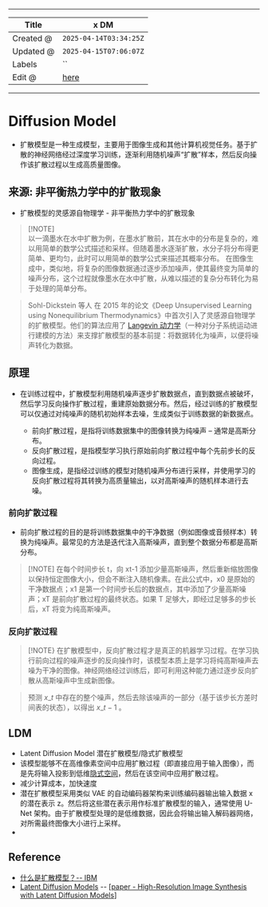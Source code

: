 -----

| Title     | x DM                                                  |
| --------- | ----------------------------------------------------- |
| Created @ | `2025-04-14T03:34:25Z`                                |
| Updated @ | `2025-04-15T07:06:07Z`                                |
| Labels    | \`\`                                                  |
| Edit @    | [here](https://github.com/junxnone/aiwiki/issues/512) |

-----

# Diffusion Model

  - 扩散模型是一种生成模型，主要用于图像生成和其他计算机视觉任务。基于扩散的神经网络经过深度学习训练，逐渐利用随机噪声“扩散”样本，然后反向操作该扩散过程以生成高质量图像。

## 来源: 非平衡热力学中的扩散现象

  - 扩散模型的灵感源自物理学 - 非平衡热力学中的扩散现象

> \[\!NOTE\]  
> 以一滴墨水在水中扩散为例，在墨水扩散前，其在水中的分布是复杂的，难以用简单的数学公式描述和采样。但随着墨水逐渐扩散，水分子将分布得更简单、更均匀，此时可以用简单的数学公式来描述其概率分布。
> 在图像生成中，类似地，将复杂的图像数据通过逐步添加噪声，使其最终变为简单的噪声分布，这个过程就像墨水在水中扩散，从难以描述的复杂分布转化为易于处理的简单分布。

> Sohl-Dickstein 等人 在 2015 年的论文《Deep Unsupervised Learning using
> Nonequilibrium Thermodynamics》中首次引入了灵感源自物理学的扩散模型。他们的算法应用了 [Langevin
> 动力学](https://en.wikipedia.org/wiki/Langevin_dynamics)（一种对分子系统运动进行建模的方法）来支撑扩散模型的基本前提：将数据转化为噪声，以便将噪声转化为数据。

## 原理

  - 在训练过程中，扩散模型利用随机噪声逐步扩散数据点，直到数据点被破坏，然后学习反向操作扩散过程，重建原始数据分布。然后，经过训练的扩散模型可以仅通过对纯噪声的随机初始样本去噪，生成类似于训练数据的新数据点。
    
      - 前向扩散过程，是指将训练数据集中的图像转换为纯噪声 – 通常是高斯分布。
      - 反向扩散过程，是指模型学习执行原始前向扩散过程中每个先前步长的反向过程。
      - 图像生成，是指经过训练的模型对随机噪声分布进行采样，并使用学习的反向扩散过程将其转换为高质量输出，以对高斯噪声的随机样本进行去噪。

### 前向扩散过程

  - 前向扩散过程的目的是将训练数据集中的干净数据（例如图像或音频样本）转换为纯噪声。最常见的方法是迭代注入高斯噪声，直到整个数据分布都是高斯分布。

> \[\!NOTE\] 在每个时间步长 t，向 xt-1
> 添加少量高斯噪声，然后重新缩放图像以保持恒定图像大小，但会不断注入随机像素。在此公式中，x0
> 是原始的干净数据点；x1 是第一个时间步长后的数据点，其中添加了少量高斯噪声；xT 是前向扩散过程的最终状态。如果 T
> 足够大，即经过足够多的步长后，xT 将变为纯高斯噪声。

### 反向扩散过程

> \[\!NOTE}
> 在扩散模型中，反向扩散过程才是真正的机器学习过程。在学习执行前向过程的噪声逐步的反向操作时，该模型本质上是学习将纯高斯噪声去噪为干净的图像。神经网络经过训练后，即可利用这种能力通过逐步反向扩散从高斯噪声中生成新图像。

> 预测 $x\_t$ 中存在的整个噪声，然后去除该噪声的一部分（基于该步长方差时间表的状态），以得出 $x\_{t-1}$ 。

## LDM

  - Latent Diffusion Model 潜在扩散模型/隐式扩散模型
  - 该模型能够不在高维像素空间中应用扩散过程（即直接应用于输入图像），而是先将输入投影到低维[隐式空间](https://www.ibm.com/cn-zh/think/topics/variational-autoencoder)，然后在该空间中应用扩散过程。
  - 减少计算成本，加快速度
  - 潜在扩散模型采用类似 VAE 的自动编码器架构来训练编码器输出输入数据 x 的潜在表示
    z。然后将这些潜在表示用作标准扩散模型的输入，通常使用
    U-Net 架构。由于扩散模型处理的是低维数据，因此会将输出输入解码器网络，对所需最终图像大小进行上采样。
  - 
## Reference

  - [什么是扩散模型？--
    IBM](https://www.ibm.com/cn-zh/think/topics/diffusion-models)
  - [Latent Diffusion
    Models](https://github.com/CompVis/latent-diffusion) -- \[[paper -
    High-Resolution Image Synthesis with Latent Diffusion
    Models](https://arxiv.org/abs/2112.10752)\]
